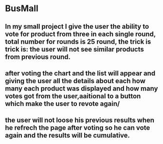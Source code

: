 # BusMall
## In my small project I give the user the ability to vote for product from three in each single round, total number for rounds is 25 round, the trick is trick is: the user will not see similar products from previous round.
## after voting the chart and the list will appear and giving the user all the details about each how many each product was displayed and how many votes got from the user,aaitional to a button which make the user to revote again/
## the user will not loose his previous results when he refrech the page after voting so he can vote again and the results will be cumulative.